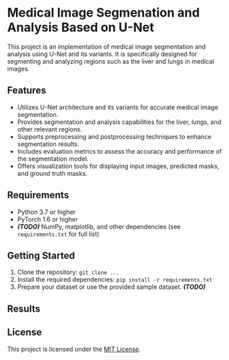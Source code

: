 # Medical Image Segmenation and Analysis Based on U-Net

This project is an implementation of medical image segmentation and analysis using U-Net and its variants. It is specifically designed for segmenting and analyzing regions such as the liver and lungs in medical images.

## Features

- Utilizes U-Net architecture and its variants for accurate medical image segmentation.
- Provides segmentation and analysis capabilities for the liver, lungs, and other relevant regions.
- Supports preprocessing and postprocessing techniques to enhance segmentation results.
- Includes evaluation metrics to assess the accuracy and performance of the segmentation model.
- Offers visualization tools for displaying input images, predicted masks, and ground truth masks.

## Requirements

- Python 3.7 or higher
- PyTorch 1.6 or higher
- ***(TODO)*** NumPy, matplotlib, and other dependencies (see `requirements.txt` for full list)

## Getting Started

1. Clone the repository: `git clone ...`
2. Install the required dependencies: `pip install -r requirements.txt`
3. Prepare your dataset or use the provided sample dataset.
***(TODO)***
<!-- 
1. Run the training script to train the segmentation model: `python train.py`
2. Evaluate the model on test images: `python evaluate.py`
3. Customize the code for your specific use case and integrate it into your own projects.
-->
## Results


## License

This project is licensed under the [MIT License](LICENSE).
